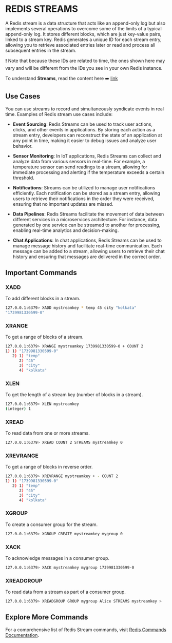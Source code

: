 # REDIS STREAMS

A Redis stream is a data structure that acts like an append-only log but also implements several operations to overcome some of the limits of a typical append-only log. It stores different blocks, which are just key-value pairs, linked to a stream key. Redis generates a unique ID for each stream entry, allowing you to retrieve associated entries later or read and process all subsequent entries in the stream.

❗ Note that because these IDs are related to time, the ones shown here may vary and will be different from the IDs you see in your own Redis instance.

To understand **Streams**, read the content here ➡️ [link](https://medium.com/redis-with-raphael-de-lio/understanding-redis-streams-33aa96ca7206)

## Use Cases

You can use streams to record and simultaneously syndicate events in real time. Examples of Redis stream use cases include:

- **Event Sourcing**: Redis Streams can be used to track user actions, clicks, and other events in applications. By storing each action as a stream entry, developers can reconstruct the state of an application at any point in time, making it easier to debug issues and analyze user behavior.

- **Sensor Monitoring**: In IoT applications, Redis Streams can collect and analyze data from various sensors in real-time. For example, a temperature sensor can send readings to a stream, allowing for immediate processing and alerting if the temperature exceeds a certain threshold.

- **Notifications**: Streams can be utilized to manage user notifications efficiently. Each notification can be stored as a stream entry, allowing users to retrieve their notifications in the order they were received, ensuring that no important updates are missed.

- **Data Pipelines**: Redis Streams facilitate the movement of data between different services in a microservices architecture. For instance, data generated by one service can be streamed to another for processing, enabling real-time analytics and decision-making.

- **Chat Applications**: In chat applications, Redis Streams can be used to manage message history and facilitate real-time communication. Each message can be added to a stream, allowing users to retrieve their chat history and ensuring that messages are delivered in the correct order.

## Important Commands

### XADD
To add different blocks in a stream.

```bash
127.0.0.1:6379> XADD mystreamkey * temp 45 city "kolkata"
"1739981330599-0"
```

### XRANGE
To get a range of blocks of a stream.

```bash
127.0.0.1:6379> XRANGE mystreamkey 1739981330599-0 + COUNT 2
1) 1) "1739981330599-0"
   2) 1) "temp"
      2) "45"
      3) "city"
      4) "kolkata"
```

### XLEN
To get the length of a stream key (number of blocks in a stream).

```bash
127.0.0.1:6379> XLEN mystreamkey
(integer) 1
```

### XREAD
To read data from one or more streams.

```bash
127.0.0.1:6379> XREAD COUNT 2 STREAMS mystreamkey 0
```

### XREVRANGE
To get a range of blocks in reverse order.

```bash
127.0.0.1:6379> XREVRANGE mystreamkey + - COUNT 2
1) 1) "1739981330599-0"
   2) 1) "temp"
      2) "45"
      3) "city"
      4) "kolkata"
```

### XGROUP
To create a consumer group for the stream.

```bash
127.0.0.1:6379> XGROUP CREATE mystreamkey mygroup 0
```

### XACK
To acknowledge messages in a consumer group.

```bash
127.0.0.1:6379> XACK mystreamkey mygroup 1739981330599-0
```

### XREADGROUP
To read data from a stream as part of a consumer group.

```bash
127.0.0.1:6379> XREADGROUP GROUP mygroup Alice STREAMS mystreamkey >
```

## Explore More Commands
For a comprehensive list of Redis Stream commands, visit [Redis Commands Documentation](https://redis.io/docs/latest/commands/?group=stream).
